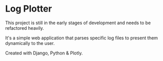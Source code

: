 # Log Plotter 
This project is still in the early stages of development and needs to be refactored heavily. 

It's a simple web application that parses specific log files to present them dynamically to the user. 

Created with Django, Python & Plotly.

